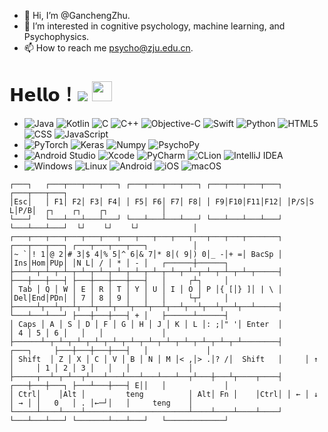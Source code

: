 - 👋 Hi, I’m @GanchengZhu.
- 👀 I’m interested in cognitive psychology, machine learning, and Psychophysics.   
- 📫 How to reach me psycho@zju.edu.cn.

<!---
GanchengZhu/GanchengZhu is a ✨ special ✨ repository because its `README.md` (this file) appears on your GitHub profile.
You can click the Preview link to take a look at your changes.
--->

# 𝗛𝗲𝗹𝗹𝗼！<img src="https://profile-counter.glitch.me/GanchengZhu/count.svg" /> <img src="./01.gif" width="32px" height="32px"> 


-
  ![Java](https://img.shields.io/badge/-Java-233333?style=flat&logo=java)
  ![Kotlin](https://img.shields.io/badge/-Kotlin-233333?style=flat&logo=kotlin)
  ![C](https://img.shields.io/badge/-C-233333?style=flat&logo=C)
  ![C++](https://img.shields.io/badge/-C++-233333?style=flat&logo=C%2B%2B)
  ![Objective-C](https://img.shields.io/badge/-Objective%20C-233333?style=flat&logo=c)
  ![Swift](https://img.shields.io/badge/-Swift-233333?style=flat&logo=swift)
  ![Python](https://img.shields.io/badge/-Python-233333?style=flat&logo=python)
  ![HTML5](https://img.shields.io/badge/-HTML5-233333?style=flat&logo=HTML5)
  ![CSS](https://img.shields.io/badge/-CSS-233333?style=flat&logo=CSS3&logoColor=1572B6)
  ![JavaScript](https://img.shields.io/badge/-JavaScript-233333?style=flat&logo=javascript)
-
  ![PyTorch](https://img.shields.io/badge/-PyTorch-233333?style=flat&logo=pytorch)
  ![Keras](https://img.shields.io/badge/-Keras-233333?style=flat&logo=keras)
  ![Numpy](https://img.shields.io/badge/-Numpy-233333?style=flat&logo=numpy)
  ![PsychoPy](https://img.shields.io/badge/-PsychoPy-233333?style=flat&logo=psychopy)
-
  ![Android Studio](https://img.shields.io/badge/-Android%20Studio-233333?style=flat&logo=androidstudio)
  ![Xcode](https://img.shields.io/badge/-Xcode-233333?style=flat&logo=xcode)
  ![PyCharm](https://img.shields.io/badge/-PyCharm-233333?style=flat&logo=pycharm)
  ![CLion](https://img.shields.io/badge/-CLion-233333?style=flat&logo=clion)
  ![IntelliJ IDEA](https://img.shields.io/badge/-IntelliJ%20IDEA-233333?style=flat&logo=intellijidea) 
-
  ![Windows](https://img.shields.io/badge/-Windows-233333?style=flat&logo=windows)
  ![Linux](https://img.shields.io/badge/-Linux-233333?style=flat&logo=linux)
  ![Android](https://img.shields.io/badge/-Android-233333?style=flat&logo=android)
  ![iOS](https://img.shields.io/badge/-iOS-233333?style=flat&logo=apple)
  ![macOS](https://img.shields.io/badge/-macOS-233333?style=flat&logo=macos)


```
┌───┐   ┌───┬───┬───┬───┐ ┌───┬───┬───┬───┐ ┌───┬───┬───┬───┐ ┌───┬───┬───┐
│Esc│   │ F1│ F2│ F3│ F4│ │ F5│ F6│ F7│ F8│ │ F9│F10│F11│F12│ │P/S│S L│P/B│  ┌┐    ┌┐    ┌┐            │
└───┘   └───┴───┴───┴───┘ └───┴───┴───┴───┘ └───┴───┴───┴───┘ └───┴───┴───┘  └┘    └┘    └┘            │
┌───┬───┬───┬───┬───┬───┬───┬───┬───┬───┬───┬───┬───┬───────┐ ┌───┬───┬───┐ ┌───┬───┬───┬───┐          │
│~ `│! 1│@ 2│# 3│$ 4│% 5│^ 6│& 7│* 8│( 9│) 0│_ -│+ =│ BacSp │ │Ins│Hom│PUp│ │N L│ / │ * │ - │   ┌──────┼──────┐
├───┴─┬─┴─┬─┴─┬─┴─┬─┴─┬─┴─┬─┴─┬─┴─┬─┴─┬─┴─┬─┴─┬─┴─┬─┴─┬─────┤ ├───┼───┼───┤ ├───┼───┼───┼───┤   │     ┌┴┐     │
│ Tab │ Q │ W │ E │ R │ T │ Y │ U │ I │ O │ P │{ [│} ]│ | \ │ │Del│End│PDn│ │ 7 │ 8 │ 9 │   │   │     └┬┘     │
├─────┴┬──┴┬──┴┬──┴┬──┴┬──┴┬──┴┬──┴┬──┴┬──┴┬──┴┬──┴┬──┴─────┤ └───┴───┴───┘ ├───┼───┼───┤ + │   ├──────┴──────┤
│ Caps │ A │ S │ D │ F │ G │ H │ J │ K │ L │: ;│" '│ Enter  │               │ 4 │ 5 │ 6 │   │   │             │
├──────┴─┬─┴─┬─┴─┬─┴─┬─┴─┬─┴─┬─┴─┬─┴─┬─┴─┬─┴─┬─┴─┬─┴────────┤     ┌───┐     ├───┼───┼───┼───┤   │             │
│ Shift  │ Z │ X │ C │ V │ B │ N │ M │< ,│> .│? /│  Shift   │     │ ↑ │     │ 1 │ 2 │ 3 │   │   │             │
├─────┬──┴─┬─┴──┬┴───┴───┴───┴───┴───┴──┬┴───┼───┴┬────┬────┤ ┌───┼───┼───┐ ├───┴───┼───┤ E││   │             │
│ Ctrl│    │Alt │         teng          │ Alt│ Fn │    │Ctrl│ │ ← │ ↓ │ → │ │   0   │ . │←─┘│   │     teng    │
└─────┴────┴────┴───────────────────────┴────┴────┴────┴────┘ └───┴───┴───┘ └───────┴───┴───┘   └─────────────┘
```

